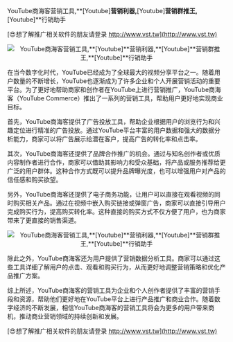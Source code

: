 YouTube商海客营销工具,**[Youtube]**营销利器,**[Youtube]**营销群推王,**[Youtube]**行销助手

[😍想了解推广相关软件的朋友请登录 http://www.vst.tw](http://www.vst.tw)

 <center><img src="https://vst.tw/MP4/tuiguang/png/5.png" alt="YouTube商海客营销工具,**[Youtube]**营销利器,**[Youtube]**营销群推王,**[Youtube]**行销助手"></center>

在当今数字化时代，YouTube已经成为了全球最大的视频分享平台之一。随着用户数量的不断增长，YouTube也逐渐成为了许多企业和个人开展营销活动的重要平台。为了更好地帮助商家和创作者在YouTube上进行营销推广，YouTube商海客（YouTube Commerce）推出了一系列的营销工具，帮助用户更好地实现商业目标。

首先，YouTube商海客提供了广告投放工具，帮助企业根据用户的浏览行为和兴趣定位进行精准的广告投放。通过YouTube平台丰富的用户数据和强大的数据分析能力，商家可以将广告展示给潜在客户，提高广告的转化率和点击率。

其次，YouTube商海客还提供了品牌合作推广的机会。通过与知名创作者或优质内容制作者进行合作，商家可以借助其影响力和受众基础，将产品或服务推荐给更广泛的用户群体。这种合作方式既可以提升品牌曝光度，也可以增强用户对产品的信任感和购买欲望。

另外，YouTube商海客还提供了电子商务功能，让用户可以直接在观看视频的同时购买相关产品。通过在视频中嵌入购买链接或弹窗广告，商家可以直接引导用户完成购买行为，提高购买转化率。这种直接的购买方式不仅方便了用户，也为商家带来了更直接的销售渠道。

 <center><img src="https://vst.tw/MP4/tuiguang/png/0.png" alt="YouTube商海客营销工具,**[Youtube]**营销利器,**[Youtube]**营销群推王,**[Youtube]**行销助手"></center>

除此之外，YouTube商海客还为用户提供了营销数据分析工具。商家可以通过这些工具详细了解用户的点击、观看和购买行为，从而更好地调整营销策略和优化产品推广方案。

综上所述，YouTube商海客的营销工具为企业和个人创作者提供了丰富的营销手段和资源，帮助他们更好地在YouTube平台上进行产品推广和商业合作。随着数字经济的不断发展，相信YouTube商海客的营销工具将会为更多的用户带来商机，推动商业营销领域的持续创新和发展。

[😍想了解推广相关软件的朋友请登录 http://www.vst.tw](http://www.vst.tw)



